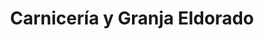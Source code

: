 ---
title: "Carnicería y Granja Eldorado"
url: /eldorado/carniceria-y-granja-eldorado/
shop: Supermarkt
---